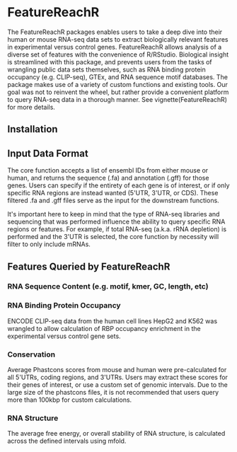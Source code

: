 # FeatureReachR
The FeatureReachR packages enables users to take a deep dive into their human or mouse RNA-seq data sets to extract biologically relevant features in experimental versus control genes. FeatureReachR allows analysis of a diverse set of features with the convenience of R/RStudio. Biological insight is streamlined with this package, and prevents users from the tasks of wrangling public data sets themselves, such as RNA binding protein occupancy (e.g. CLIP-seq), GTEx, and RNA sequence motif databases. The package makes use of a variety of custom functions and existing tools. Our goal was not to reinvent the wheel, but rather provide a convenient platform to query RNA-seq data in a thorough manner. See vignette(FeatureReachR) for more details.
## Installation
## Input Data Format
The core function accepts a list of ensembl IDs from either mouse or human, and returns the sequence (.fa) and annotation (.gff) for those genes. Users can specify if the entirety of each gene is of interest, or if only specific RNA regions are instead wanted (5'UTR, 3'UTR, or CDS). These filtered .fa and .gff files serve as the input for the downstream functions. 

It's important here to keep in mind that the type of RNA-seq libraries and sequencing that was performed influence the ability to query specific RNA regions or features. For example, if total RNA-seq (a.k.a. rRNA depletion) is performed and the 3'UTR is selected, the core function by necessity will filter to only include mRNAs. 
## Features Queried by FeatureReachR
### RNA Sequence Content (e.g. motif, kmer, GC, length, etc)
### RNA Binding Protein Occupancy
ENCODE CLIP-seq data from the human cell lines HepG2 and K562 was wrangled to allow calculation of RBP occupancy enrichment in the experimental versus control gene sets. 
### Conservation
Average Phastcons scores from mouse and human were pre-calculated for all 5'UTRs, coding regions, and 3'UTRs. Users may extract these scores for their genes of interest, or use a custom set of genomic intervals. Due to the large size of the phastcons files, it is not recommended that users query more than 100kbp for custom calculations.
### RNA Structure
The average free energy, or overall stability of RNA structure, is calculated across the defined intervals using mfold.
